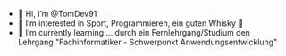 - 👋 Hi, I’m @TomDev91
- 👀 I’m interested in Sport, Programmieren, ein guten Whisky 🥃
- 🌱 I’m currently learning ... durch ein Fernlehrgang/Studium den Lehrgang "Fachinformatiker - Schwerpunkt Anwendungsentwicklung"

<!---
TomDev91/TomDev91 is a ✨ special ✨ repository because its `README.md` (this file) appears on your GitHub profile.
You can click the Preview link to take a look at your changes.
--->
